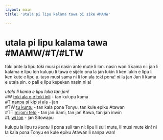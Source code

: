 ```yaml
---
layout: main
title: 'utala pi lipu kalama tawa pi sike #MAMW'

---
```

# utala pi lipu kalama tawa #MAMW/#T/#LTW

toki ante la lipu toki musi pi nasin ante mute li lon. nasin wan li sama ni: jan li kalama e lipu lon kulupu li tawa e sijelo ona la jan lukin li ken lukin e lipu li ken kute e lipu a. taso musi sama ni li lon ala toki pona! ni la jan Jan li kama e utala sin. o pali e lipu kepeken nasin ni a!

*utala li kama e lipu luka tan jan!*  
#W [toki ala o e toki inli](https://docs.google.com/document/d/1W21rSjx2eyYLjcipFGcmLEa-nQenge7wzLk87Tq-CuE/edit) -  tan kulupu kama  
#T [nanpa pi kipisi ala](https://docs.google.com/document/d/1DXcXoUm8vSAGsAtXuhhiMG36jAGgbLGXG6h4b9QrcrY/edit) - jan  
#TW [tu kuntu](https://commons.wikimedia.org/wiki/File:Tu_kuntu.pdf) - tan kala pona Tonyu, tan kule epiku Atawan  
#TT [mijomi telo](mijomi-telo.pdf) - tan jan Sami, tan jan Kawa, tan jan inwin  
#L [wi lon](https://docs.google.com/document/d/1xl5osTAdUfP96ILzYaHpEnSDcxdDVKZ4t01Y8j9ul7w/edit) - jan Sitowapu

kulupu la lipu *tu kuntu* li pona suli tan ni: lipu li suli mute, li musi mute kin! ni la kala pona Tonyu en kule epiku Atawan li nanpa wan!

